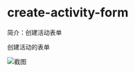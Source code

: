 # create-activity-form

简介：创建活动表单

创建活动的表单

![截图](https://unpkg.com/@ice/block-form/screenshot.png)
